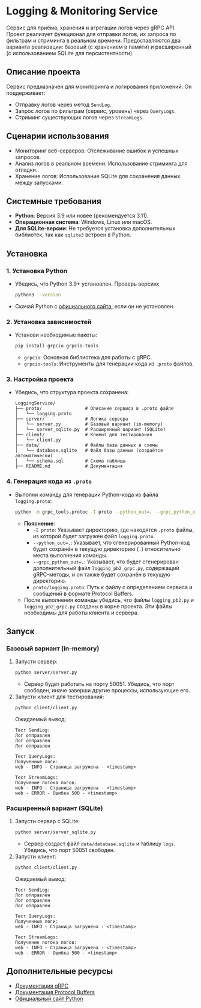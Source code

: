 # Logging & Monitoring Service

Сервис для приёма, хранения и агрегации логов через gRPC API. Проект реализует функционал для отправки логов, их запроса по фильтрам и стриминга в реальном времени. Предоставляются два варианта реализации: базовый (с хранением в памяти) и расширенный (с использованием SQLite для персистентности).

## Описание проекта
Сервис предназначен для мониторинга и логирования приложений. Он поддерживает:
- Отправку логов через метод `SendLog`.
- Запрос логов по фильтрам (сервис, уровень) через `QueryLogs`.
- Стриминг существующих логов через `StreamLogs`.

## Сценарии использования
- Мониторинг веб-серверов: Отслеживание ошибок и успешных запросов.
- Анализ логов в реальном времени: Использование стриминга для отладки.
- Хранение логов: Использование SQLite для сохранения данных между запусками.

## Системные требования
- **Python**: Версия 3.9 или новее (рекомендуется 3.11).
- **Операционная система**: Windows, Linux или macOS.
- **Для SQLite-версии**: Не требуется установка дополнительных библиотек, так как `sqlite3` встроен в Python.

## Установка

### 1. Установка Python
- Убедись, что Python 3.9+ установлен. Проверь версию:
  ```bash
  python3 --version
  ```
- Скачай Python с [официального сайта](https://www.python.org/downloads/), если он не установлен.

### 2. Установка зависимостей
- Установи необходимые пакеты:
  ```bash
  pip install grpcio grpcio-tools
  ```
  - `grpcio`: Основная библиотека для работы с gRPC.
  - `grpcio-tools`: Инструменты для генерации кода из `.proto` файлов.

### 3. Настройка проекта
- Убедись, что структура проекта сохранена:
  ```
  LoggingService/
  ├── proto/                # Описание сервиса в .proto файле
  │   └── logging.proto
  ├── server/               # Логика сервера
  │   └── server.py         # Базовый вариант (in-memory)
  │   └── server_sqlite.py  # Расширенный вариант (SQLite)
  ├── client/               # Клиент для тестирования
  │   └── client.py
  ├── data/                 # Файлы базы данных и схемы
  │   └── database.sqlite   # Файл базы данных (создаётся автоматически)
  │   └── schema.sql        # Схема таблицы
  ├── README.md             # Документация
  ```

### 4. Генерация кода из `.proto`
- Выполни команду для генерации Python-кода из файла `logging.proto`:
  ```bash
  python -m grpc_tools.protoc -I proto --python_out=. --grpc_python_out=. proto/logging.proto
  ```
  - **Пояснение**:
    - `-I proto`: Указывает директорию, где находятся `.proto` файлы, из которой будет загружен файл `logging.proto`.
    - `--python_out=.`: Указывает, что сгенерированный Python-код будет сохранён в текущую директорию (`.`) относительно места выполнения команды.
    - `--grpc_python_out=.`: Указывает, что будет сгенерирован дополнительный файл `logging_pb2_grpc.py`, содержащий gRPC-методы, и он также будет сохранён в текущую директорию.
    - `proto/logging.proto`: Путь к файлу с определением сервиса и сообщений в формате Protocol Buffers.
  - После выполнения команды убедись, что файлы `logging_pb2.py` и `logging_pb2_grpc.py` созданы в корне проекта. Эти файлы необходимы для работы клиента и сервера.

## Запуск

### Базовый вариант (in-memory)
1. Запусти сервер:
   ```bash
   python server/server.py
   ```
   - Сервер будет работать на порту 50051. Убедись, что порт свободен, иначе заверши другие процессы, использующие его.
2. Запусти клиент для тестирования:
   ```bash
   python client/client.py
   ```
   Ожидаемый вывод:
     ```
     Тест SendLog:
     Лог отправлен
     Лог отправлен
     Лог отправлен

     Тест QueryLogs:
     Полученные логи:
     web - INFO - Страница загружена - <timestamp>

     Тест StreamLogs:
     Получение потока логов:
     web - INFO - Страница загружена - <timestamp>
     web - ERROR - Ошибка 500 - <timestamp>
     ```

### Расширенный вариант (SQLite)
1. Запусти сервер с SQLite:
   ```bash
   python server/server_sqlite.py
   ```
   - Сервер создаст файл `data/database.sqlite` и таблицу `logs`. Убедись, что порт 50051 свободен.
2. Запусти клиент:
   ```bash
   python client/client.py
   ```
   Ожидаемый вывод:
     ```
     Тест SendLog:
     Лог отправлен
     Лог отправлен
     Лог отправлен

     Тест QueryLogs:
     Полученные логи:
     web - INFO - Страница загружена - <timestamp>

     Тест StreamLogs:
     Получение потока логов:
     web - INFO - Страница загружена - <timestamp>
     web - ERROR - Ошибка 500 - <timestamp>
     ```

## Дополнительные ресурсы
- [Документация gRPC](https://grpc.io/docs/)
- [Документация Protocol Buffers](https://developers.google.com/protocol-buffers/docs/proto3)
- [Официальный сайт Python](https://www.python.org/)
